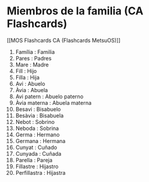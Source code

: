 # Miembros de la familia (CA Flashcards)

[[MOS Flashcards CA (Flashcards MetsuOS)]]

1. Família : Familia
2. Pares : Padres
3. Mare : Madre
4. Fill : Hijo
5. Filla : Hija
6. Avi : Abuelo
7. Àvia : Abuela
8. Avi patern : Abuelo paterno
9. Àvia materna : Abuela materna
10. Besavi : Bisabuelo
11. Besàvia : Bisabuela
12. Nebot : Sobrino
13. Neboda : Sobrina
14. Germa : Hermano
15. Germana : Hermana
16. Cunyat : Cuñado
17. Cunyada : Cuñada
18. Parella : Pareja
19. Fillastre : Hijastro
20. Perfillastra : Hijastra
